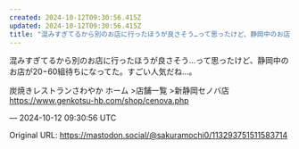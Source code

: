 ```yaml
---
created: 2024-10-12T09:30:56.415Z
updated: 2024-10-12T09:30:56.415Z
title: "混みすぎてるから別のお店に行ったほうが良さそう…って思ったけど、静岡中のお店が2[...]"
---
```


<p>混みすぎてるから別のお店に行ったほうが良さそう…って思ったけど、静岡中のお店が20−60組待ちになってた。すごい人気だね…。</p><p>炭焼きレストランさわやか ホーム &gt;店舗一覧 &gt;新静岡セノバ店<br /><a href="https://www.genkotsu-hb.com/shop/cenova.php" target="_blank" rel="nofollow noopener" translate="no"><span class="invisible">https://www.</span><span class="">genkotsu-hb.com/shop/cenova.php</span><span class="invisible"></span></a></p>

&mdash; 2024-10-12 09:30:56 UTC

Original URL: https://mastodon.social/@sakuramochi0/113293751511583714
